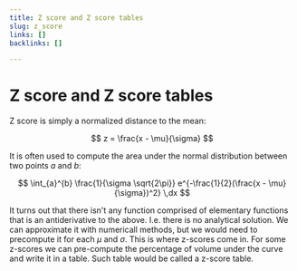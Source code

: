 ```yaml
---
title: Z score and Z score tables
slug: z_score
links: []
backlinks: []

---
```


# Z score and Z score tables

Z score is simply a normalized distance to the mean:

$$
z = \frac{x - \mu}{\sigma}
$$

It is often used to compute the area under the normal distribution between two
points $a$ and $b$:

$$
\int_{a}^{b} \frac{1}{\sigma \sqrt{2\pi}} e^{-\frac{1}{2}(\frac{x - \mu}{\sigma})^2} \,dx
$$

It turns out that there isn't any function comprised of elementary functions
that is an antiderivative to the above. I.e. there is no analytical solution.
We can approximate it with numericall methods, but we would need to precompute
it for each $\mu$ and $\sigma$. This is where z-scores come in. For some
z-scores we can pre-compute the percentage of volume under the curve and write
it in a table. Such table would be called a z-score table.
